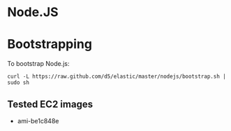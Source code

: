 # Node.JS

# Bootstrapping

To bootstrap Node.js:

```
curl -L https://raw.github.com/d5/elastic/master/nodejs/bootstrap.sh | sudo sh
```

## Tested EC2 images

* ami-be1c848e